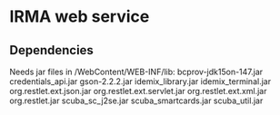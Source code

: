 IRMA web service
================


Dependencies
------------

Needs jar files in /WebContent/WEB-INF/lib:
bcprov-jdk15on-147.jar
credentials_api.jar
gson-2.2.2.jar
idemix_library.jar
idemix_terminal.jar
org.restlet.ext.json.jar
org.restlet.ext.servlet.jar
org.restlet.ext.xml.jar
org.restlet.jar
scuba_sc_j2se.jar
scuba_smartcards.jar
scuba_util.jar

